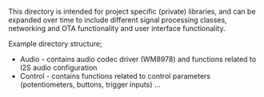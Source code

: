 This directory is intended for project specific (private) libraries, and can be expanded over time to include 
different signal processing classes, networking and OTA functionality and user interface functionality.

Example directory structure; 

- Audio - contains audio codec driver (WM8978) and functions related to I2S audio configuration
- Control - contains functions related to control parameters (potentiometers, buttons, trigger inputs)
...



